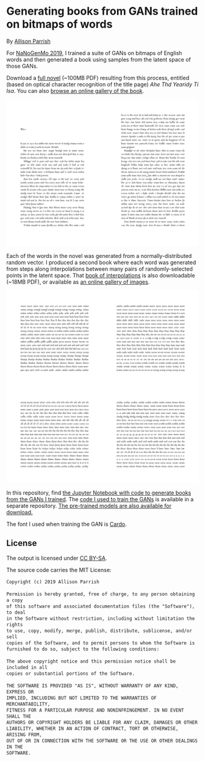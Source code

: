 # Generating books from GANs trained on bitmaps of words

By [Allison Parrish](http://www.decontextualize.com/)

For [NaNoGenMo 2019](http://nanogenmo.github.io), I trained a suite of GANs on
bitmaps of English words and then generated a book using samples from the
latent space of those GANs.

Download a [full
novel](http://static.decontextualize.com/ahe-thd-yearidy-ti-isa.pdf) (~100MB
PDF) resulting from this process, entitled (based on optical character
recognition of the title page) *Ahe Thd Yearidy Ti Isa*. You can also [browse
an online gallery of the
book](http://static.decontextualize.com/ahe-thd-yearidy-ti-isa-gallery/).

![Novel example](novel-example.jpg)

Each of the words in the novel was generated from a normally-distributed random
vector. I produced a second book where each word was generated from steps along
interpolations between many pairs of randomly-selected points in the latent
space. That [book of
interpolations](http://static.decontextualize.com/interpolations.pdf) is also
downloadable (~18MB PDF), or available as [an online gallery of
images](http://static.decontextualize.com/interpolations-gallery/).

![Interpolations example](interpolations-example.jpg)

In this repository, find [the Jupyter Notebook with code to generate books from
the GANs I trained](gan-book-generator.ipynb). The [code I used to train the
GANs](https://github.com/aparrish/word-dcgan) is available in a separate
repository. [The pre-trained models are also available for
download.](http://static.decontextualize.com/word-gan-book-generator-pretrained.zip)

The font I used when training the GAN is
[Cardo](https://fonts.google.com/specimen/Cardo).

## License

The output is licensed under [CC
BY-SA](https://creativecommons.org/licenses/by-sa/3.0/).

The source code carries the MIT License:

    Copyright (c) 2019 Allison Parrish

    Permission is hereby granted, free of charge, to any person obtaining a copy
    of this software and associated documentation files (the "Software"), to deal
    in the Software without restriction, including without limitation the rights
    to use, copy, modify, merge, publish, distribute, sublicense, and/or sell
    copies of the Software, and to permit persons to whom the Software is
    furnished to do so, subject to the following conditions:

    The above copyright notice and this permission notice shall be included in all
    copies or substantial portions of the Software.

    THE SOFTWARE IS PROVIDED "AS IS", WITHOUT WARRANTY OF ANY KIND, EXPRESS OR
    IMPLIED, INCLUDING BUT NOT LIMITED TO THE WARRANTIES OF MERCHANTABILITY,
    FITNESS FOR A PARTICULAR PURPOSE AND NONINFRINGEMENT. IN NO EVENT SHALL THE
    AUTHORS OR COPYRIGHT HOLDERS BE LIABLE FOR ANY CLAIM, DAMAGES OR OTHER
    LIABILITY, WHETHER IN AN ACTION OF CONTRACT, TORT OR OTHERWISE, ARISING FROM,
    OUT OF OR IN CONNECTION WITH THE SOFTWARE OR THE USE OR OTHER DEALINGS IN THE
    SOFTWARE.
